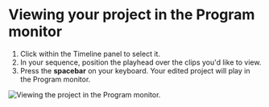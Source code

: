 # Viewing your project in the Program monitor

1. Click within the Timeline panel to select it. 
2. In your sequence, position the playhead over the clips you'd like to view. 
3. Press the **spacebar** on your keyboard. Your edited project will play in the Program monitor. 

![Viewing the project in the Program monitor.](../.gitbook/assets/viewing-project-in-program-monitor.png)
